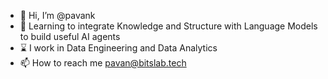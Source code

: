 - 👋 Hi, I’m @pavank
- 👀 Learning to integrate Knowledge and Structure with Language Models to build useful AI agents
- ⌛ I work in Data Engineering and Data Analytics
- 📫 How to reach me pavan@bitslab.tech

<!---
pavank/pavank is a ✨ special ✨ repository because its `README.md` (this file) appears on your GitHub profile.
You can click the Preview link to take a look at your changes.
--->
